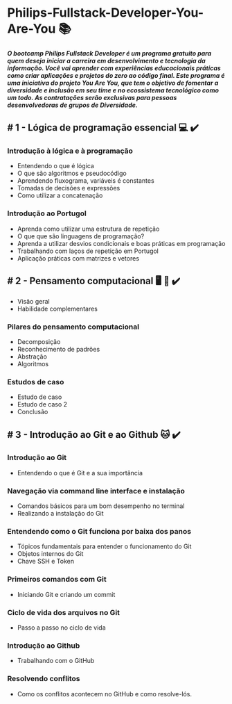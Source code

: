 # Philips-Fullstack-Developer-You-Are-You :books:

##### O bootcamp Philips Fullstack Developer é um programa gratuito para quem deseja iniciar a carreira em desenvolvimento e tecnologia da informação. Você vai aprender com experiências educacionais práticas como criar aplicações e projetos do zero ao código final. Este programa é uma iniciativa do projeto You Are You, que tem o objetivo de fomentar a diversidade e inclusão em seu time e no ecossistema tecnológico como um todo. As contratações serão exclusivas para pessoas desenvolvedoras de grupos de Diversidade. #####



## # 1 - Lógica de programação essencial :computer: :heavy_check_mark: ##

### Introdução à lógica e à programação  

* Entendendo o que é lógica 
* O que são algoritmos e pseudocódigo
* Aprendendo fluxograma, variáveis é constantes
* Tomadas de decisões e expressões
*  Como utilizar a concatenação

### Introdução ao  Portugol

* Aprenda como utilizar uma estrutura de repetição
* O que que são linguagens de programação?
* Aprenda a utilizar desvios condicionais e boas práticas em programação
* Trabalhando com laços de repetição em Portugol
* Aplicação práticas com matrizes e vetores



## # 2 - Pensamento computacional :desktop_computer: :robot: :heavy_check_mark:

* Visão geral
* Habilidade complementares

### Pilares do pensamento computacional

* Decomposição
* Reconhecimento de padrões
* Abstração
* Algoritmos

### Estudos de caso

* Estudo de caso
* Estudo de caso 2 
* Conclusão



## # 3 - Introdução ao Git e ao Github  :cat: :heavy_check_mark:

### Introdução ao Git 

* Entendendo o que é Git e a sua importância

### Navegação via command line interface e instalação

* Comandos básicos para um bom desempenho no terminal
* Realizando a instalação do Git

### Entendendo como o Git funciona por baixa dos panos

* Tópicos fundamentais para entender o funcionamento do Git
* Objetos internos do Git
* Chave SSH e Token

### Primeiros comandos com Git

* Iniciando Git e criando um commit

### Ciclo de vida dos arquivos no Git

* Passo a passo no ciclo de vida

### Introdução ao Github 

* Trabalhando com o GitHub

### Resolvendo conflitos

* Como os conflitos acontecem no GitHub e como resolve-lós.


 





